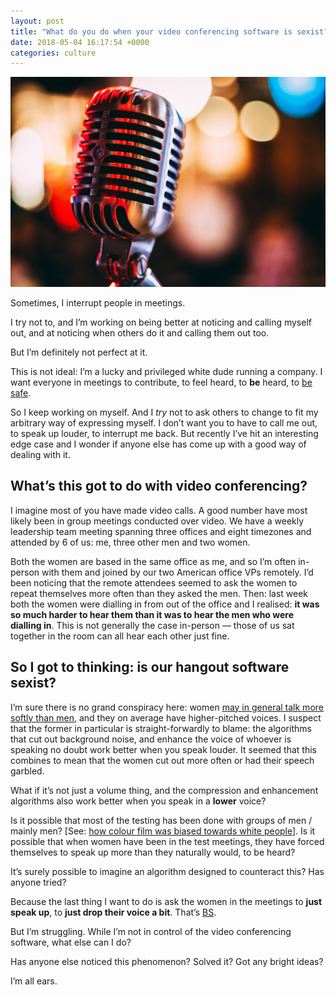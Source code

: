 ```yaml
---
layout: post
title: "What do you do when your video conferencing software is sexist?"
date: 2018-05-04 16:17:54 +0000
categories: culture
---
```


![Photo by Israel Palacio](/assets/images/1_znQJ9QO7vwypsv2mZPiUxQ.webp)

Sometimes, I interrupt people in meetings.

I try not to, and I’m working on being better at noticing and calling myself out, and at noticing when others do it and calling them out too.

But I’m definitely not perfect at it.

This is not ideal: I’m a lucky and privileged white dude running a company. I want everyone in meetings to contribute, to feel heard, to **be** heard, to [be safe](https://rework.withgoogle.com/en/guides/understanding-team-effectiveness).

So I keep working on myself. And I _try_ not to ask others to change to fit my arbitrary way of expressing myself. I don’t want you to have to call me out, to speak up louder, to interrupt me back. But recently I’ve hit an interesting edge case and I wonder if anyone else has come up with a good way of dealing with it.

What’s this got to do with video conferencing?
----------------------------------------------

I imagine most of you have made video calls. A good number have most likely been in group meetings conducted over video. We have a weekly leadership team meeting spanning three offices and eight timezones and attended by 6 of us: me, three other men and two women.

Both the women are based in the same office as me, and so I’m often in-person with them and joined by our two American office VPs remotely. I’d been noticing that the remote attendees seemed to ask the women to repeat themselves more often than they asked the men. Then: last week both the women were dialling in from out of the office and I realised: **it was so much harder to hear them than it was to hear the men who were dialling in**. This is not generally the case in-person — those of us sat together in the room can all hear each other just fine.

So I got to thinking: is our hangout software sexist?
-----------------------------------------------------

I’m sure there is no grand conspiracy here: women [may in general talk more softly than men](https://books.google.co.uk/books?id=yWkUAAAAQBAJ&dq=%22There+appear+to+be+differences+of+voice+volume+between+the+sexes+with+men+generally+talking+more+loudly+although+women+are+more+likely+to+compensate+for+external+noise+by+increasing+vocal+intensity+Scherer+and+Giles+1979%22&pg=PT19&redir_esc=y#v=onepage&q=%22There%20appear%20to%20be%20differences%20of%20voice%20volume%20between%20the%20sexes%20with%20men%20generally%20talking%20more%20loudly%20although%20women%20are%20more%20likely%20to%20compensate%20for%20external%20noise%20by%20increasing%20vocal%20intensity%20Scherer%20and%20Giles%201979%22&f=false), and they on average have higher-pitched voices. I suspect that the former in particular is straight-forwardly to blame: the algorithms that cut out background noise, and enhance the voice of whoever is speaking no doubt work better when you speak louder. It seemed that this combines to mean that the women cut out more often or had their speech garbled.

What if it’s not just a volume thing, and the compression and enhancement algorithms also work better when you speak in a **lower** voice?

Is it possible that most of the testing has been done with groups of men / mainly men? [See: [how colour film was biased towards white people](https://petapixel.com/2015/09/19/heres-a-look-at-how-color-film-was-originally-biased-toward-white-people/)]. Is it possible that when women have been in the test meetings, they have forced themselves to speak up more than they naturally would, to be heard?

It’s surely possible to imagine an algorithm designed to counteract this? Has anyone tried?

Because the last thing I want to do is ask the women in the meetings to **just speak up**, to **just drop their voice a bit**. That’s [BS](https://www.fastcompany.com/3068806/what-a-speech-coach-told-me-about-speaking-like-a-woman-and-why-its-bs).

But I’m struggling. While I’m not in control of the video conferencing software, what else can I do?

Has anyone else noticed this phenomenon? Solved it? Got any bright ideas?

I’m all ears.
